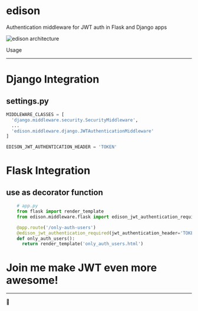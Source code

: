 # edison
Authentication middleware for JWT auth in Flask and Django apps

![edison architecture](/edison_architecture.png "edison architecture")


Usage
_____

# Django Integration

## settings.py

```python
MIDDLEWARE_CLASSES = [
  'django.middleware.security.SecurityMiddleware',
  ...
  'edison.middleware.django.JWTAuthenticationMiddleware'
]

EDISON_JWT_AUTHENTICATION_HEADER = 'TOKEN'
```

# Flask Integration

## use as decorator function

```python
    # app.py
    from flask import render_template
    from edison.middleware.flask import edison_jwt_authentication_required

    @app.route('/only-auth-users')
    @edison_jwt_authentication_required(jwt_authentication_header='TOKEN')
    def only_auth_users():
      return render_template('only_auth_users.html')
```

# Join me make JWT even more awesome!
_____________________________________
:beer:

